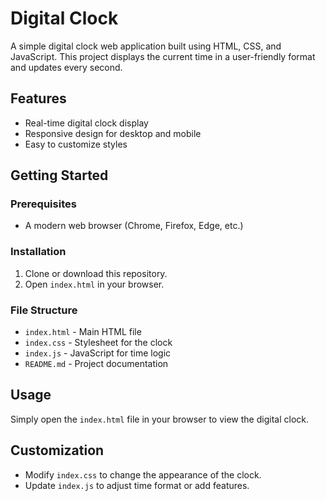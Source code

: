 # Digital Clock

A simple digital clock web application built using HTML, CSS, and JavaScript. This project displays the current time in a user-friendly format and updates every second.

## Features
- Real-time digital clock display
- Responsive design for desktop and mobile
- Easy to customize styles

## Getting Started

### Prerequisites
- A modern web browser (Chrome, Firefox, Edge, etc.)

### Installation
1. Clone or download this repository.
2. Open `index.html` in your browser.

### File Structure
- `index.html` - Main HTML file
- `index.css` - Stylesheet for the clock
- `index.js` - JavaScript for time logic
- `README.md` - Project documentation

## Usage
Simply open the `index.html` file in your browser to view the digital clock.

## Customization
- Modify `index.css` to change the appearance of the clock.
- Update `index.js` to adjust time format or add features.
